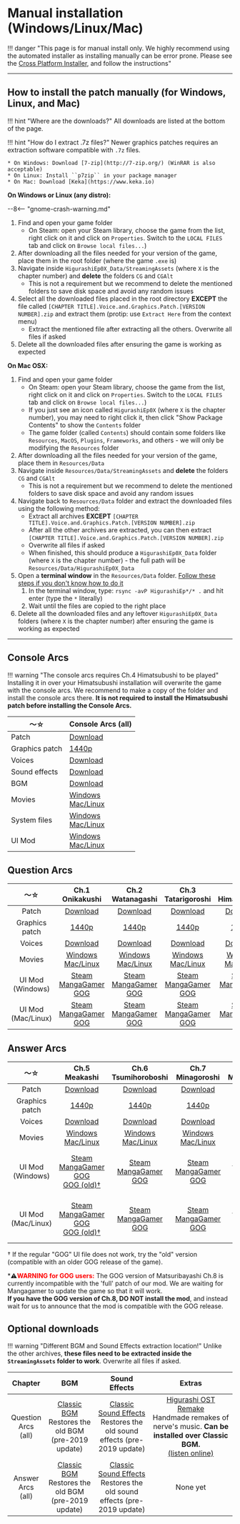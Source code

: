 # Manual installation (Windows/Linux/Mac)

!!! danger "This page is for manual install only. We highly recommend using the automated installer as installing manually can be error prone. Please see the [Cross Platform Installer](Umineko-Part-3a-Cross-Platform-Installer.md), and follow the instructions"

----


## How to install the patch manually (for Windows, Linux, and Mac)

!!! hint "Where are the downloads?"
    All downloads are listed at the bottom of the page.

!!! hint "How do I extract .7z files?"
    Newer graphics patches requires an extraction software compatible with ``.7z`` files.

    * On Windows: Download [7-zip](http://7-zip.org/) (WinRAR is also acceptable)
    * On Linux: Install ``p7zip`` in your package manager
    * On Mac: Download [Keka](https://www.keka.io)


**On Windows or Linux (any distro):**

--8<-- "gnome-crash-warning.md"

1. Find and open your game folder 
    * On Steam: open your Steam library, choose the game from the list, right click on it and click on ``Properties``. Switch to the ``LOCAL FILES`` tab and click on ``Browse local files...``)
2. After downloading all the files needed for your version of the game, place them in the root folder (where the game ``.exe`` is)
3. Navigate inside ``HigurashiEp0X_Data/StreamingAssets`` (where ``X`` is the chapter number) and **delete** the folders ``CG`` and ``CGAlt``
    * This is not a requirement but we recommend to delete the mentioned folders to save disk space and avoid any random issues
4. Select all the downloaded files placed in the root directory **EXCEPT** the file called ``[CHAPTER TITLE].Voice.and.Graphics.Patch.[VERSION NUMBER].zip`` and extract them (protip: use ``Extract Here`` from the context menu)
    * Extract the mentioned file after extracting all the others. Overwrite all files if asked
5. Delete all the downloaded files after ensuring the game is working as expected

**On Mac OSX:**

1. Find and open your game folder
    * On Steam: open your Steam library, choose the game from the list, right click on it and click on ``Properties``. Switch to the ``LOCAL FILES`` tab and click on ``Browse local files...``)
    * If you just see an icon called ``HigurashiEp0X`` (where ``X`` is the chapter number), you may need to right click it, then click "Show Package Contents" to show the ``Contents`` folder
    * The game folder (called ``Contents``) should contain some folders like ``Resources``, ``MacOS``, ``Plugins``, ``Frameworks``, and others - we will only be modifying the ``Resources`` folder
2. After downloading all the files needed for your version of the game, place them in ``Resources/Data``
3. Navigate inside ``Resources/Data/StreamingAssets`` and **delete** the folders ``CG`` and ``CGAlt``
    * This is not a requirement but we recommend to delete the mentioned folders to save disk space and avoid any random issues
4. Navigate back to ``Resources/Data`` folder and extract the downloaded files using the following method:
    * Extract all archives **EXCEPT** ``[CHAPTER TITLE].Voice.and.Graphics.Patch.[VERSION NUMBER].zip``
    * After all the other archives are extracted, you can then extract ``[CHAPTER TITLE].Voice.and.Graphics.Patch.[VERSION NUMBER].zip``
    * Overwrite all files if asked
    * When finished, this should produce a ``HigurashiEp0X_Data`` folder (where ``X`` is the chapter number) - the full path will be ``Resources/Data/HigurashiEp0X_Data``
5. Open a **terminal window** in the ``Resources/Data`` folder. [Follow these steps if you don't know how to do it](https://stackoverflow.com/a/7054045)
    1. In the terminal window, type: ``rsync -avP HigurashiEp*/* .`` and hit enter (type the ``*`` literally)
    2. Wait until the files are copied to the right place
6. Delete all the downloaded files and any leftover ``HigurashiEp0X_Data`` folders (where ``X`` is the chapter number) after ensuring the game is working as expected

***

## Console Arcs

!!! warning "The console arcs requires Ch.4 Himatsubushi to be played"
    Installing it in over your Himatsubushi installation will overwrite the game with the console arcs. We recommend to make a copy of the folder and install the console arcs there. **It is not required to install the Himatsubushi patch before installing the Console Arcs.**

<table>
<thead>
<tr class="header">
<th>〜☆</th>
<th>Console Arcs (all)</th>
</tr>
</thead>
<tbody>
<tr class="odd">
<td>Patch</td>
<td><a href="https://github.com/07th-mod/higurashi-console-arcs/releases/latest">Download</a></td>
</tr>
<tr class="even">
<td>Graphics patch</td>
<td><a href="https://07th-mod.com/rikachama/graphics/ConsoleArcs-Graphics.7z">1440p</a></td>
</tr>
<tr class="odd">
<td>Voices</td>
<td><a href="https://07th-mod.com/rikachama/voice/ConsoleArcs-Voices.7z">Download</a></td>
</tr>
<tr class="even">
<td>Sound effects</td>
<td><a href="https://07th-mod.com/rikachama/audio/ConsoleArcs-SE.7z">Download</a></td>
</tr>
<tr class="odd">
<td>BGM</td>
<td><a href="https://07th-mod.com/rikachama/audio/ConsoleArcs-BGM.7z">Download</a></td>
</tr>
<tr class="even">
<td>Movies</td>
<td><a href="https://07th-mod.com/rikachama/video/ConsoleArcs-Movie.7z">Windows</a><br><a href="https://07th-mod.com/rikachama/video/ConsoleArcs-Movie_UNIX.7z">Mac/Linux</a></td>
</tr>
<tr class="odd">
<td>System files</td>
<td><a href="https://07th-mod.com/rikachama/misc/ConsoleArcs-System_win.7z">Windows</a><br><a href="https://07th-mod.com/rikachama/misc/ConsoleArcs-System_unix.7z">Mac/Linux</a></td>
</tr>
<tr class="even">
<td>UI Mod</td>
<td><a href="https://07th-mod.com/ui.php?chapter=himatsubushi&os=win&unity=5.4.1f1">Windows</a><br><a href="https://07th-mod.com/ui.php?chapter=himatsubushi&os=unix&unity=5.4.1f1">Mac/Linux</a></td>
</tr>
</tbody>
</table>

## Question Arcs

<table style="width:100%;">
<thead>
<tr class="header">
<th style="text-align: center;">〜☆</th>
<th style="text-align: center;">Ch.1 Onikakushi</th>
<th style="text-align: center;">Ch.2 Watanagashi</th>
<th style="text-align: center;">Ch.3 Tatarigoroshi</th>
<th style="text-align: center;">Ch.4 Himatsubushi</th>
</tr>
</thead>
<tbody>
<tr class="odd">
<td style="text-align: center;">Patch</td>
<td style="text-align: center;"><a href="https://github.com/07th-mod/onikakushi/releases/latest">Download</a></td>
<td style="text-align: center;"><a href="https://github.com/07th-mod/watanagashi/releases/latest">Download</a></td>
<td style="text-align: center;"><a href="https://github.com/07th-mod/tatarigoroshi/releases/latest">Download</a></td>
<td style="text-align: center;"><a href="https://github.com/07th-mod/himatsubushi/releases/latest">Download</a></td>
</tr>
<tr class="even">
<td style="text-align: center;">Graphics patch</td>
<td style="text-align: center;"><a href="https://07th-mod.com/rikachama/graphics/Onikakushi-Graphics.7z">1440p</a></td>
<td style="text-align: center;"><a href="https://07th-mod.com/rikachama/graphics/Watanagashi-Graphics.7z">1440p</a></td>
<td style="text-align: center;"><a href="https://07th-mod.com/rikachama/graphics/Tatarigoroshi-Graphics.7z">1440p</a></td>
<td style="text-align: center;"><a href="https://07th-mod.com/rikachama/graphics/Himatsubushi-Graphics.7z">1440p</a></td>
</tr>
<tr class="even">
<td style="text-align: center;">Voices</td>
<td style="text-align: center;"><a href="https://07th-mod.com/rikachama/voice/Onikakushi-Voices.7z">Download</a></td>
<td style="text-align: center;"><a href="https://07th-mod.com/rikachama/voice/Watanagashi-Voices.7z">Download</a></td>
<td style="text-align: center;"><a href="https://07th-mod.com/rikachama/voice/Tatarigoroshi-Voices.7z">Download</a></td>
<td style="text-align: center;"><a href="https://07th-mod.com/rikachama/voice/Himatsubushi-Voices.7z">Download</a></td>
</tr>
<tr class="odd">
<td style="text-align: center;">Movies</td>
<td style="text-align: center;"><a href="https://07th-mod.com/rikachama/video/Onikakushi-Movie.7z">Windows</a><br><a href="https://07th-mod.com/rikachama/video/Onikakushi-Movie_UNIX.7z">Mac/Linux</a></td>
<td style="text-align: center;"><a href="https://07th-mod.com/rikachama/video/Watanagashi-Movie.7z">Windows</a><br><a href="https://07th-mod.com/rikachama/video/Watanagashi-Movie_UNIX.7z">Mac/Linux</a></td>
<td style="text-align: center;"><a href="https://07th-mod.com/rikachama/video/Tatarigoroshi-Movie.7z">Windows</a><br><a href="https://07th-mod.com/rikachama/video/Tatarigoroshi-Movie_UNIX.7z">Mac/Linux</a></td>
<td style="text-align: center;"><a href="https://07th-mod.com/rikachama/video/Himatsubushi-Movie.7z">Windows</a><br><a href="https://07th-mod.com/rikachama/video/Himatsubushi-Movie_UNIX.7z">Mac/Linux</a></td>
</tr>
<tr class="even">
<td style="text-align: center;">UI Mod (Windows)</td>
<td style="text-align: center;"><a href="https://07th-mod.com/ui.php?chapter=onikakushi&os=win&unity=5.2.2f1">Steam</a><br><a href="https://07th-mod.com/ui.php?chapter=onikakushi&os=win&unity=5.2.2f1">MangaGamer</a><br><a href="https://07th-mod.com/ui.php?chapter=onikakushi&os=win&unity=5.2.2f1">GOG</a></td>
<td style="text-align: center;"><a href="https://07th-mod.com/ui.php?chapter=watanagashi&os=win&unity=5.2.2f1">Steam</a><br><a href="https://07th-mod.com/ui.php?chapter=watanagashi&os=win&unity=5.2.2f1">MangaGamer</a><br><a href="https://07th-mod.com/ui.php?chapter=watanagashi&os=win&unity=5.2.2f1">GOG</a></td>
<td style="text-align: center;"><a href="https://07th-mod.com/ui.php?chapter=tatarigoroshi&os=win&unity=5.4.0f1">Steam</a><br><a href="https://07th-mod.com/ui.php?chapter=tatarigoroshi&os=win&unity=5.3.5f1">MangaGamer</a><br><a href="https://07th-mod.com/ui.php?chapter=tatarigoroshi&os=win&unity=5.4.0f1">GOG</a></td>
<td style="text-align: center;"><a href="https://07th-mod.com/ui.php?chapter=himatsubushi&os=win&unity=5.4.1f1">Steam</a><br><a href="https://07th-mod.com/ui.php?chapter=himatsubushi&os=win&unity=5.4.1f1">MangaGamer</a><br><a href="https://07th-mod.com/ui.php?chapter=himatsubushi&os=win&unity=5.4.1f1">GOG</a></td>
</tr>
<tr class="odd">
<td style="text-align: center;">UI Mod (Mac/Linux)</td>
<td style="text-align: center;"><a href="https://07th-mod.com/ui.php?chapter=onikakushi&os=unix&unity=5.2.2f1">Steam</a><br><a href="https://07th-mod.com/ui.php?chapter=onikakushi&os=unix&unity=5.2.2f1">MangaGamer</a><br><a href="https://07th-mod.com/ui.php?chapter=onikakushi&os=unix&unity=5.2.2f1">GOG</a></td>
<td style="text-align: center;"><a href="https://07th-mod.com/ui.php?chapter=watanagashi&os=unix&unity=5.2.2f1">Steam</a><br><a href="https://07th-mod.com/ui.php?chapter=watanagashi&os=unix&unity=5.2.2f1">MangaGamer</a><br><a href="https://07th-mod.com/ui.php?chapter=watanagashi&os=unix&unity=5.2.2f1">GOG</a></td>
<td style="text-align: center;"><a href="https://07th-mod.com/ui.php?chapter=tatarigoroshi&os=unix&unity=5.4.0f1">Steam</a><br><a href="https://07th-mod.com/ui.php?chapter=tatarigoroshi&os=unix&unity=5.3.4p1">MangaGamer</a><br><a href="https://07th-mod.com/ui.php?chapter=tatarigoroshi&os=unix&unity=5.4.0f1">GOG</a></td>
<td style="text-align: center;"><a href="https://07th-mod.com/ui.php?chapter=himatsubushi&os=unix&unity=5.4.1f1">Steam</a><br><a href="https://07th-mod.com/ui.php?chapter=himatsubushi&os=unix&unity=5.4.1f1">MangaGamer</a><br><a href="https://07th-mod.com/ui.php?chapter=himatsubushi&os=unix&unity=5.4.1f1">GOG</a></td>
</tr>
</tbody>
</table>

## Answer Arcs

<table>
<thead>
<tr class="header">
<th style="text-align: center;">〜☆</th>
<th style="text-align: center;">Ch.5 Meakashi</th>
<th style="text-align: center;">Ch.6 Tsumihoroboshi</th>
<th style="text-align: center;">Ch.7 Minagoroshi</th>
<th style="text-align: center;">Ch.8 Matsuribayashi</th>
</tr>
</thead>
<tbody>
<tr class="odd">
<td style="text-align: center;">Patch</td>
<td style="text-align: center;"><a href="https://github.com/07th-mod/meakashi/releases/latest">Download</a></td>
<td style="text-align: center;"><a href="https://github.com/07th-mod/tsumihoroboshi/releases/latest">Download</a></td>
<td style="text-align: center;"><a href="https://github.com/07th-mod/minagoroshi/releases/latest">Download</a></td>
<td style="text-align: center;"><a href="https://github.com/07th-mod/matsuribayashi/releases/latest">Download</a></td>
</tr>
<tr class="even">
<td style="text-align: center;">Graphics patch</td>
<td style="text-align: center;"><a href="https://07th-mod.com/rikachama/graphics/Meakashi-Graphics.7z">1440p</a></td>
<td style="text-align: center;"><a href="https://07th-mod.com/rikachama/graphics/Tsumihoroboshi-Graphics.7z">1440p</a></td>
<td style="text-align: center;"><a href="https://07th-mod.com/rikachama/graphics/Minagoroshi-Graphics.7z">1440p</a></td>
<td style="text-align: center;"><a href="https://07th-mod.com/rikachama/graphics/Matsuribayashi-Graphics.7z">1440p</a></td>
</tr>
<tr class="even">
<td style="text-align: center;">Voices</td>
<td style="text-align: center;"><a href="https://07th-mod.com/rikachama/voice/Meakashi-Voices.7z">Download</a></td>
<td style="text-align: center;"><a href="https://07th-mod.com/rikachama/voice/Tsumihoroboshi-Voices.7z">Download</a></td>
<td style="text-align: center;"><a href="https://07th-mod.com/rikachama/voice/Minagoroshi-Voices.7z">Download</a></td>
<td style="text-align: center;"><a href="https://07th-mod.com/rikachama/voice/Matsuribayashi-Voices.7z">Download</a></td>
</tr>
<tr class="odd">
<td style="text-align: center;">Movies</td>
<td style="text-align: center;"><a href="https://07th-mod.com/rikachama/video/Meakashi-Movie.7z">Windows</a><br><a href="https://07th-mod.com/rikachama/video/Meakashi-Movie_UNIX.7z">Mac/Linux</a></td>
<td style="text-align: center;"><a href="https://07th-mod.com/rikachama/video/Tsumihoroboshi-Movie.7z">Windows</a><br><a href="https://07th-mod.com/rikachama/video/Tsumihoroboshi-Movie_UNIX.7z">Mac/Linux</a></td>
<td style="text-align: center;"><a href="https://07th-mod.com/rikachama/video/Minagoroshi-Movie.7z">Windows</a><br><a href="https://07th-mod.com/rikachama/video/Minagoroshi-Movie_UNIX.7z">Mac/Linux</a></td>
<td style="text-align: center;"><a href="https://07th-mod.com/rikachama/video/Matsuribayashi-Movie.7z">Windows</a><br><a href="https://07th-mod.com/rikachama/video/Matsuribayashi-Movie_UNIX.7z">Mac/Linux</a></td>
</tr>
<tr class="even">
<td style="text-align: center;">UI Mod (Windows)</td>
<td style="text-align: center;"><a href="https://07th-mod.com/ui.php?chapter=meakashi&os=win&unity=5.5.3p3">Steam</a><br><a href="https://07th-mod.com/ui.php?chapter=meakashi&os=win&unity=5.5.3p3">MangaGamer</a><br><a href="https://07th-mod.com/ui.php?chapter=meakashi&os=win&unity=5.5.3p3">GOG</a><br><a href="https://07th-mod.com/ui.php?chapter=meakashi&os=win&unity=5.5.3p1">GOG (old)†</a></td>
<td style="text-align: center;"><a href="https://07th-mod.com/ui.php?chapter=tsumihoroboshi&os=win&unity=5.5.3p3">Steam</a><br><a href="https://07th-mod.com/ui.php?chapter=tsumihoroboshi&os=win&unity=5.5.3p3">MangaGamer</a><br><a href="https://07th-mod.com/ui.php?chapter=tsumihoroboshi&os=win&unity=5.5.3p3">GOG</a></td>
<td style="text-align: center;"><a href="https://07th-mod.com/ui.php?chapter=minagoroshi&os=win&unity=5.6.7f1">Steam</a><br><a href="https://07th-mod.com/ui.php?chapter=minagoroshi&os=win&unity=5.6.7f1">MangaGamer</a><br><a href="https://07th-mod.com/ui.php?chapter=minagoroshi&os=win&unity=5.6.7f1">GOG</a></td>
<td style="text-align: center;"><a href="https://07th-mod.com/ui.php?chapter=matsuribayashi&os=win&unity=2017.2.5">Steam</a><br><a href="https://07th-mod.com/ui.php?chapter=matsuribayashi&os=win&unity=2017.2.5">MangaGamer</a><br>*See note below about GOG</td>
</tr>
<tr class="odd">
<td style="text-align: center;">UI Mod (Mac/Linux)</td>
<td style="text-align: center;"><a href="https://07th-mod.com/ui.php?chapter=meakashi&os=unix&unity=5.5.3p3">Steam</a><br><a href="https://07th-mod.com/ui.php?chapter=meakashi&os=unix&unity=5.5.3p3">MangaGamer</a><br><a href="https://07th-mod.com/ui.php?chapter=meakashi&os=unix&unity=5.5.3p3">GOG</a><br><a href="https://07th-mod.com/ui.php?chapter=meakashi&os=unix&unity=5.5.3p1">GOG (old)†</a></td>
<td style="text-align: center;"><a href="https://07th-mod.com/ui.php?chapter=tsumihoroboshi&os=unix&unity=5.5.3p3">Steam</a><br><a href="https://07th-mod.com/ui.php?chapter=tsumihoroboshi&os=unix&unity=5.5.3p3">MangaGamer</a><br><a href="https://07th-mod.com/ui.php?chapter=tsumihoroboshi&os=unix&unity=5.5.3p3">GOG</a></td>
<td style="text-align: center;"><a href="https://07th-mod.com/ui.php?chapter=minagoroshi&os=unix&unity=5.6.7f1">Steam</a><br><a href="https://07th-mod.com/ui.php?chapter=minagoroshi&os=unix&unity=5.6.7f1">MangaGamer</a><br><a href="https://07th-mod.com/ui.php?chapter=minagoroshi&os=unix&unity=5.6.7f1">GOG</a></td>
<td style="text-align: center;"><a href="https://07th-mod.com/ui.php?chapter=matsuribayashi&os=unix&unity=2017.2.5">Steam</a><br><a href="https://07th-mod.com/ui.php?chapter=matsuribayashi&os=unix&unity=2017.2.5">MangaGamer</a><br>*See note below about GOG</td>
</tr>
</tbody>
</table>

† If the regular "GOG" UI file does not work, try the "old" version (compatible with an older GOG release of the game).

*⚠️<strong style="color: red">WARNING for GOG users:</strong> The GOG version of Matsuribayashi Ch.8 is currently incompatible with the 'full' patch of our mod. We are waiting for Mangagamer to update the game so that it will work.<br><strong>If you have the GOG version of Ch.8, DO NOT install the mod</strong>, and instead wait for us to announce that the mod is compatible with the GOG release.</strong>

## Optional downloads

!!! warning "Different BGM and Sound Effects extraction location!"
    Unlike the other archives, **these files need to be extracted inside the ``StreamingAssets`` folder to work**. Overwrite all files if asked.

<table>
<colgroup>
<col style="width: 4%" />
<col style="width: 24%" />
<col style="width: 27%" />
<col style="width: 43%" />
</colgroup>
<thead>
<tr class="header">
<th style="text-align: center;">Chapter</th>
<th style="text-align: center;">BGM</th>
<th style="text-align: center;">Sound Effects</th>
<th style="text-align: center;">Extras</th>
</tr>
</thead>
<tbody>
<tr class="odd">
<td style="text-align: center;">Question Arcs (all)</td>
<td style="text-align: center;"><a href="https://07th-mod.com/rikachama/audio/Higurashi-OldBGM.7z">Classic BGM</a> <br> Restores the old BGM (pre-2019 update)</td>
<td style="text-align: center;"><a href="https://07th-mod.com/rikachama/audio/Higurashi-OldSE.7z">Classic Sound Effects</a> <br> Restores the old sound effects (pre-2019 update)</td>
<td style="text-align: center;"><a href="https://07th-mod.com/misc/Higurashi.OST.Remake.zip">Higurashi OST Remake</a> <br> Handmade remakes of nerve's music. <b>Can be installed over Classic BGM.</b> <br> <a href="https://radiataalice.bandcamp.com/album/hinamizawa-syndrome-vol-1">(listen online)</a></td>
</tr>
<tr class="even">
<td style="text-align: center;">Answer Arcs (all)</td>
<td style="text-align: center;"><a href="https://07th-mod.com/rikachama/audio/HigurashiKai-OldBGM.7z">Classic BGM</a> <br> Restores the old BGM (pre-2019 update)</td>
<td style="text-align: center;"><a href="https://07th-mod.com/rikachama/audio/HigurashiKai-OldSE.7z">Classic Sound Effects</a> <br> Restores the old sound effects (pre-2019 update)</td>
<td style="text-align: center;">None yet</td>
</tr>
</tbody>
</table>

